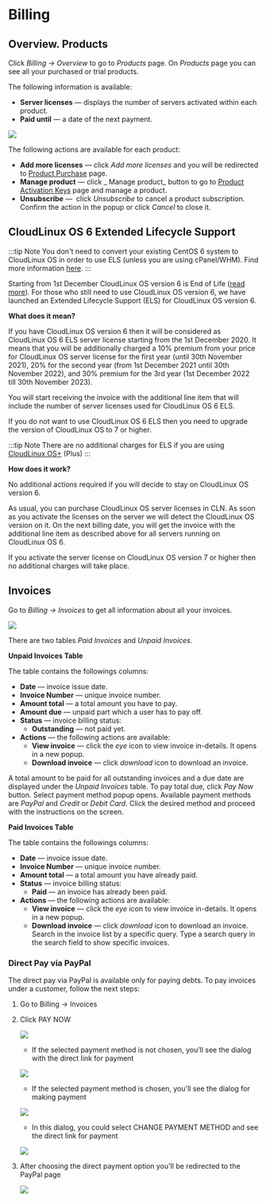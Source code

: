 # Billing

## Overview. Products


Click _Billing → Overview_ to go to _Products_ page. On _Products_ page you can see all your purchased or trial products.

The following information is available:

* **Server licenses** — displays the number of servers activated within each product.
* **Paid until** — a date of the next payment.

![](/images/billing_zoom70.png)

The following actions are available for each product:

* **Add more licenses** — click _Add more licenses_ and you will be redirected to [Product Purchase](/purchase/#purchase) page.
* **Manage product** — click _ Manage product_ button to go to [Product Activation Keys](/dashboard/#dashboard) page and manage a product.
* **Unsubscribe** —  click _Unsubscribe_ to cancel a product subscription. Confirm the action in the popup or click _Cancel_ to close it.

## CloudLinux OS 6 Extended Lifecycle Support

:::tip Note
You don't need to convert your existing CentOS 6 system to CloudLinux OS in order to use ELS (unless you are using cPanel/WHM). Find more information [here](https://docs.els-centos.cloudlinux.com/centos6/).
:::

Starting from 1st December CloudLinux OS version 6 is End of Life ([read more](https://www.cloudlinux.com/extended-support-cloudlinux-os-6)). For those who still need to use CloudLinux OS version 6, we have launched an Extended Lifecycle Support (ELS) for CloudLinux OS version 6.

**What does it mean?**

If you have CloudLinux OS version 6 then it will be considered as CloudLinux OS 6 ELS server license starting from the 1st December 2020. It means that you will be additionally charged a 10% premium from your price for CloudLinux OS server license for the first year (until 30th November 2021), 20% for the second year (from 1st December 2021 until 30th November 2022), and 30% premium for the 3rd year (1st December 2022 till 30th November 2023).

You will start receiving the invoice with the additional line item that will include the number of server licenses used for CloudLinux OS 6 ELS.

If you do not want to use CloudLinux OS 6 ELS then you need to upgrade the version of CloudLinux OS to 7 or higher.

:::tip Note
There are no additional charges for ELS if you are using [CloudLinux OS+](https://www.cloudlinux.com/cloudlinux-os-plus) (Plus)
:::

**How does it work?**

No additional actions required if you will decide to stay on CloudLinux OS version 6.

As usual, you can purchase CloudLinux OS server licenses in CLN. As soon as you activate the licenses on the server we will detect the CloudLinux OS version on it. On the next billing date, you will get the invoice with the additional line item as described above for all servers running on CloudLinux OS 6.

If you activate the server license on CloudLinux OS version 7 or higher then no additional charges will take place.

## Invoices

Go to _Billing → Invoices_ to get all information about all your invoices.

![](/images/billinginvoices_zoom70.png)

There are two tables _Paid Invoices_ and _Unpaid Invoices_.

**Unpaid Invoices Table**

The table contains the followings columns:

* **Date** — invoice issue date.
* **Invoice Number** — unique invoice number.
* **Amount total** — a total amount you have to pay.
* **Amount due** — unpaid part which a user has to pay off.
* **Status** — invoice billing status:
  * **Outstanding** — not paid yet.
* **Actions** — the following actions are available:
  * **View invoice** — click the _eye_ icon to view invoice in-details. It opens in a new popup.
  * **Download invoice** — click _download_ icon to download an invoice.

A total amount to be paid for all outstanding invoices and a due date are displayed under the _Unpaid Invoices_ table. To pay total due, click _Pay Now_ button. Select payment method popup opens. Available payment methods are _PayPal_ and _Credit_ or _Debit Card_. Click the desired method and proceed with the instructions on the screen.

**Paid Invoices Table**

The table contains the followings columns:

* **Date** — invoice issue date.
* **Invoice Number** — unique invoice number.
* **Amount total** — a total amount you have already paid.
* **Status** — invoice billing status:
  * **Paid** — an invoice has already been paid.
* **Actions** — the following actions are available:
  * **View invoice** — click the _eye_ icon to view invoice in-details. It opens in a new popup.
  * **Download invoice** — click _download_ icon to download an invoice.
Search in the invoice list by a specific query. Type a search query in the search field to show specific invoices.

### Direct Pay via PayPal

The direct pay via PayPal is available only for paying debts.
To pay invoices under a customer, follow the next steps:

1. Go to Billing → Invoices

2. Click PAY NOW
   
    ![](/images/clnpaynowbtn_zoom50.png)

     * If the selected payment method is not chosen, you’ll see the dialog with the direct link for payment

      ![](/images/clnselectpaymentmethod_zoom60.png)

     * If the selected payment method is chosen, you'll see the dialog for making payment
  
      ![](/images/clnpaymentconfirmation_zoom60.png)

     * In this dialog, you could select CHANGE PAYMENT METHOD and see the direct link for payment

      ![](/images/clnselectpaymentmethod2_zoom60.png)

3. After choosing the direct payment option you'll be redirected to the PayPal page

    ![](/images/clncloudlinuxpaypal_zoom60.png)
	
